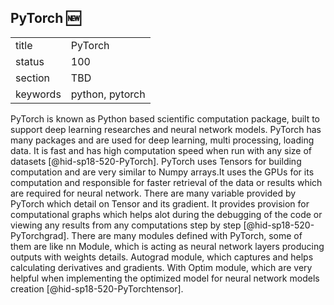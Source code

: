 ## PyTorch :new:


|          |         |
| -------- | ------- |
| title    | PyTorch |
| status   | 100      |
| section  | TBD     |
| keywords | python, pytorch     |


PyTorch is known as Python based scientific computation package, built to 
support deep learning researches and neural network models. PyTorch has 
many packages and are used for deep learning, multi processing, loading 
data. It is fast and has high computation speed when run with any size of 
datasets [@hid-sp18-520-PyTorch]. PyTorch uses Tensors for building 
computation and are very similar to Numpy arrays.It uses the GPUs for its 
computation and responsible for faster retrieval of the data or results 
which are required for neural network. There are many variable provided 
by PyTorch which detail on Tensor and its gradient. It provides provision 
for computational graphs which helps alot during the debugging of the code 
or viewing any results from any computations step by step 
[@hid-sp18-520-PyTorchgrad].
There are many modules defined with PyTorch, some of them are like nn 
Module, which is acting as neural network layers producing outputs with 
weights details. Autograd module, which captures and helps calculating 
derivatives and gradients. With Optim module, which are very helpful when 
implementing the optimized model for neural network models creation 
[@hid-sp18-520-PyTorchtensor].
